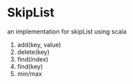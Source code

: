 # SkipList
an implementation for skipList using scala

1. add(key, value)
2. delete(key)
3. find(index)       
4. find(key)       
5. min/max